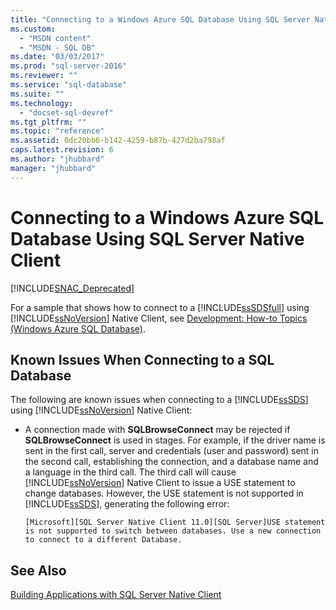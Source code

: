 ```yaml
---
title: "Connecting to a Windows Azure SQL Database Using SQL Server Native Client | Microsoft Docs"
ms.custom: 
  - "MSDN content"
  - "MSDN - SQL DB"
ms.date: "03/03/2017"
ms.prod: "sql-server-2016"
ms.reviewer: ""
ms.service: "sql-database"
ms.suite: ""
ms.technology: 
  - "docset-sql-devref"
ms.tgt_pltfrm: ""
ms.topic: "reference"
ms.assetid: 0dc20bb6-b142-4259-b87b-427d2ba798af
caps.latest.revision: 6
ms.author: "jhubbard"
manager: "jhubbard"
---
```

# Connecting to a Windows Azure SQL Database Using SQL Server Native Client
[!INCLUDE[SNAC_Deprecated](../../../relational-databases/extended-stored-procedures-reference/includes/snac-deprecated.md)]

  For a sample that shows how to connect to a [!INCLUDE[ssSDSfull](../../../analysis-services/multidimensional-models/includes/sssdsfull-md.md)] using [!INCLUDE[ssNoVersion](../../../advanced-analytics/r-services/includes/ssnoversion-md.md)] Native Client, see [Development: How-to Topics (Windows Azure SQL Database)](http://msdn.microsoft.com/library/ee621787.aspx).  
  
## Known Issues When Connecting to a SQL Database  
 The following are known issues when connecting to a [!INCLUDE[ssSDS](../../../analysis-services/multidimensional-models/includes/sssds-md.md)] using [!INCLUDE[ssNoVersion](../../../advanced-analytics/r-services/includes/ssnoversion-md.md)] Native Client:  
  
-   A connection made with **SQLBrowseConnect** may be rejected if **SQLBrowseConnect** is used in stages.  For example, if the driver name is sent in the first call, server and credentials (user and password) sent in the second call, establishing the connection, and a database name and a language in the third call.  The third call will cause [!INCLUDE[ssNoVersion](../../../advanced-analytics/r-services/includes/ssnoversion-md.md)] Native Client to issue a USE statement to change databases. However, the USE statement is not supported in [!INCLUDE[ssSDS](../../../analysis-services/multidimensional-models/includes/sssds-md.md)], generating the following error:  
  
    ```  
    [Microsoft][SQL Server Native Client 11.0][SQL Server]USE statement is not supported to switch between databases. Use a new connection to connect to a different Database.  
    ```  
  
## See Also  
 [Building Applications with SQL Server Native Client](../../../relational-databases/native-client/applications/building-applications-with-sql-server-native-client.md)  
  
  